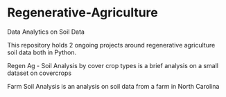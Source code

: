 # Regenerative-Agriculture
Data Analytics on Soil Data

This repository holds 2 ongoing projects around regenerative agriculture soil data both in Python.

Regen Ag - Soil Analysis by cover crop types is a brief analysis on a small dataset on covercrops

Farm Soil Analysis is an analysis on soil data from a farm in North Carolina
